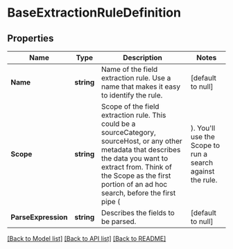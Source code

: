 # BaseExtractionRuleDefinition

## Properties
Name | Type | Description | Notes
------------ | ------------- | ------------- | -------------
**Name** | **string** | Name of the field extraction rule. Use a name that makes it easy to identify the rule. | [default to null]
**Scope** | **string** | Scope of the field extraction rule. This could be a sourceCategory, sourceHost, or any other metadata that describes the data you want to extract from. Think of the Scope as the first portion of an ad hoc search, before the first pipe ( | ). You&#x27;ll use the Scope to run a search against the rule. | [default to null]
**ParseExpression** | **string** | Describes the fields to be parsed. | [default to null]

[[Back to Model list]](../README.md#documentation-for-models) [[Back to API list]](../README.md#documentation-for-api-endpoints) [[Back to README]](../README.md)

